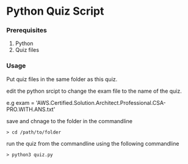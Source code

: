 <h1>Python Quiz Script</h1>

<h3>Prerequisites</h3>

1. Python
2. Quiz files


<h3>Usage</h3>
Put quiz files in the same folder as this quiz.

edit the python srcipt to change the exam file to the name of the quiz.

e.g exam = 'AWS.Certified.Solution.Architect.Professional.CSA-PRO.WITH.ANS.txt'

save and chnage to the folder in the commandline

    > cd /path/to/folder

run the quiz from the commandline using the following commandline

    > python3 quiz.py
